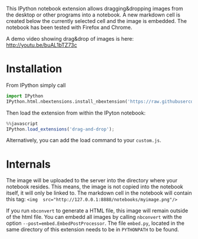 This IPython notebook extension allows dragging&dropping images from the desktop or other programs into a notebook. A new markdown cell is created below the currently selected cell and the image is embedded.
The notebook has been tested with Firefox and Chrome.

A demo video showing drag&drop of images is here:
http://youtu.be/buAL1bTZ73c


Installation
============

From IPython simply call
```python
import IPython
IPython.html.nbextensions.install_nbextension('https://raw.githubusercontent.com/ipython-contrib/IPython-notebook-extensions/master/nbextensions/usability/dragdrop/main.js')
```

Then load the extension from within the IPyton notebook:
```javascript
%%javascript
IPython.load_extensions('drag-and-drop');
```
Alternatively, you can add the load command to your `custom.js`.


Internals
=========

The image will be uploaded to the server into the directory where your notebook resides. This means, the image is not copied into the notebook itself, it will only be linked to. The markdown cell in the notebook will contain this tag:
`<img  src="http://127.0.0.1:8888/notebooks/myimage.png"/>`

If you run `nbconvert` to generate a HTML file, this image will remain outside of the html file. You can embedd all images by calling `nbconvert` with the option `--post=embed.EmbedPostProcessor`. The file `embed.py`, located in the same directory of this extension needs to be in `PYTHONPATH` to be found.